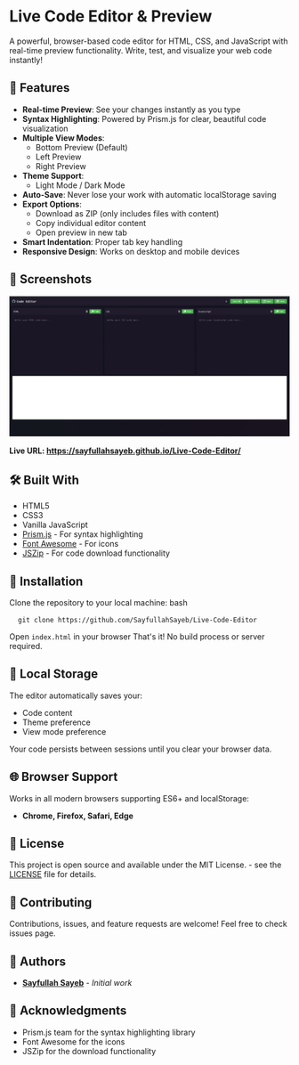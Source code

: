 # Live Code Editor & Preview 

A powerful, browser-based code editor for HTML, CSS, and JavaScript with real-time preview functionality. Write, test, and visualize your web code instantly!

## 🚀 Features

- **Real-time Preview**: See your changes instantly as you type
- **Syntax Highlighting**: Powered by Prism.js for clear, beautiful code visualization
- **Multiple View Modes**: 
  - Bottom Preview (Default)
  - Left Preview
  - Right Preview
- **Theme Support**: 
  - Light Mode / Dark Mode
- **Auto-Save**: Never lose your work with automatic localStorage saving
- **Export Options**:
  - Download as ZIP (only includes files with content)
  - Copy individual editor content
  - Open preview in new tab
- **Smart Indentation**: Proper tab key handling
- **Responsive Design**: Works on desktop and mobile devices

## 📸 Screenshots

![Screenshots](Screenshot.jpg)

<strong> Live URL: https://sayfullahsayeb.github.io/Live-Code-Editor/ </strong>


## 🛠️ Built With

- HTML5
- CSS3
- Vanilla JavaScript
- [Prism.js](https://prismjs.com/) - For syntax highlighting
- [Font Awesome](https://fontawesome.com/) - For icons
- [JSZip](https://stuk.github.io/jszip/) - For code download functionality


## 🔧 Installation

Clone the repository to your local machine: bash 

<pre> <code> git clone https://github.com/SayfullahSayeb/Live-Code-Editor </code> </pre> 

Open `index.html` in your browser That's it! No build process or server required.

## 🔐 Local Storage

The editor automatically saves your:
- Code content
- Theme preference
- View mode preference

Your code persists between sessions until you clear your browser data.

## 🌐 Browser Support

Works in all modern browsers supporting ES6+ and localStorage: 

- <strong> Chrome, Firefox, Safari, Edge </strong>

## 📝 License

This project is open source and available under the MIT License. - see the [LICENSE](LICENSE) file for details.

## 🤝 Contributing

Contributions, issues, and feature requests are welcome! Feel free to check issues page.

## 👥 Authors

- **[Sayfullah Sayeb](https://github.com/SayfullahSayeb)** - *Initial work*

## 🙏 Acknowledgments

- Prism.js team for the syntax highlighting library
- Font Awesome for the icons
- JSZip for the download functionality
